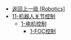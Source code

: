- [返回上一级 [Robotics]](Robotics/)
- [11-机器人关节控制](Robotics/11-机器人关节控制/)
  - [1-电机控制](Robotics/11-机器人关节控制/1-电机控制/)
    - [1-FOC控制](Robotics/11-机器人关节控制/1-电机控制/1-FOC控制.md)
